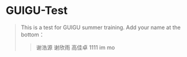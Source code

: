 # GUIGU-Test
>This is a test for GUIGU summer training.
>Add your name at the bottom：
>>谢浩源
>>谢欣雨
>>高佳卓
1111
im mo
